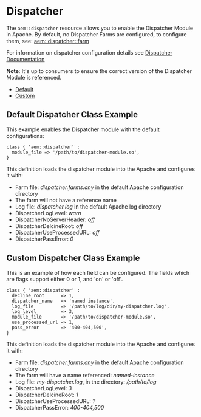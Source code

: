 # Dispatcher

The `aem::dispatcher` resource allows you to enable the Dispatcher Module in Apache. By default, no Dispatcher Farms are configured, to configure them, see: [aem::dispatcher::farm](/docs/AEM-Dispatcher-Farm.md)

For information on dispatcher configuration details see [Dispatcher Documentation](https://docs.adobe.com/docs/en/dispatcher/disp-install.html#Apache%20Web%20Server%20-%20Configure%20Apache%20Web%20Server%20for%20Dispatcher)

**Note**: It's up to consumers to ensure the correct version of the Dispatcher Module is referenced.

* [Default](#default-dispatcher-class-example)
* [Custom](#custom-dispatcher-class-example)


## Default Dispatcher Class Example

This example enables the Dispatcher module with the default configurations:

~~~ puppet
class { 'aem::dispatcher' :
  module_file => '/path/to/dispatcher-module.so',
}
~~~

This definition loads the dispatcher module into the Apache and configures it with:

* Farm file: *dispatcher.farms.any* in the default Apache configuration directory
* The farm will not have a reference name
* Log file: *dispatcher.log* in the default Apache log directory
* DispatcherLogLevel: *warn*
* DispatcherNoServerHeader: *off*
* DispatcherDelcineRoot: *off*
* DispatcherUseProcessedURL: *off*
* DispatcherPassError: *0*

## Custom Dispatcher Class Example

This is an example of how each field can be configured. The fields which are flags support either 0 or 1, and 'on' or 'off'.

~~~ puppet
class { 'aem::dispatcher' :
  decline_root      => 1,
  dispatcher_name   => 'named instance',
  log_file          => '/path/to/log/dir/my-dispatcher.log',
  log_level         => 3,
  module_file       => '/path/to/dispatcher-module.so',
  use_processed_url => 1,
  pass_error        => '400-404,500',
}
~~~

This definition loads the dispatcher module into the Apache and configures it with:

* Farm file: *dispatcher.farms.any* in the default Apache configuration directory
* The farm will have a name referenced: *named-instance*
* Log file: *my-dispatcher.log*, in the directory: */path/to/log*
* DispatcherLogLevel: *3*
* DispatcherDelcineRoot: *1*
* DispatcherUseProcessedURL: *1*
* DispatcherPassError: *400-404,500*
